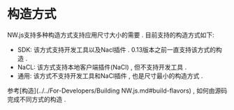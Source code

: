 # 构造方式

NW.js支持多种构造方式支持应用尺寸大小的需要 . 目前支持的构造方式如下:

* SDK: 该方式支持开发工具以及Nacl插件 . 0.13版本之前一直支持该方式的构造 . 
* NaCL: 该方式支持本地客户端插件(NaCl) , 但不支持开发工具 . 
* 通用: 该方式不支持开发工具和NaCl插件 , 也是尺寸最小的构造方式 . 

参考[构造](../../For-Developers/Building NW.js.md#build-flavors) , 如何由源码完成不同方式的构造 . 
